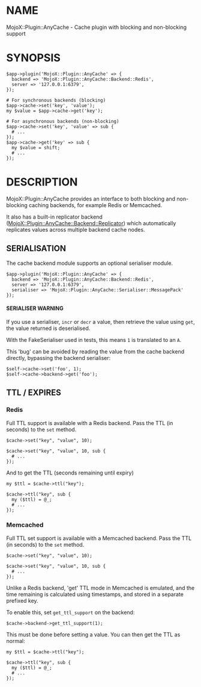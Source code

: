 # NAME

MojoX::Plugin::AnyCache - Cache plugin with blocking and non-blocking support

# SYNOPSIS

    $app->plugin('MojoX::Plugin::AnyCache' => {
      backend => 'MojoX::Plugin::AnyCache::Backend::Redis',
      server => '127.0.0.1:6379',
    });

    # For synchronous backends (blocking)
    $app->cache->set('key', 'value');
    my $value = $app->cache->get('key');

    # For asynchronous backends (non-blocking)
    $app->cache->set('key', 'value' => sub {
      # ...
    });
    $app->cache->get('key' => sub {
      my $value = shift;
      # ...
    });

# DESCRIPTION

MojoX::Plugin::AnyCache provides an interface to both blocking and non-blocking
caching backends, for example Redis or Memcached.

It also has a built-in replicator backend ([MojoX::Plugin::AnyCache::Backend::Replicator](https://metacpan.org/pod/MojoX::Plugin::AnyCache::Backend::Replicator))
which automatically replicates values across multiple backend cache nodes.

## SERIALISATION

The cache backend module supports an optional serialiser module.

    $app->plugin('MojoX::Plugin::AnyCache' => {
      backend => 'MojoX::Plugin::AnyCache::Backend::Redis',
      server => '127.0.0.1:6379',
      serialiser => 'MojoX::Plugin::AnyCache::Serialiser::MessagePack'
    });

#### SERIALISER WARNING

If you use a serialiser, `incr` or `decr` a value, then retrieve
the value using `get`, the value returned is deserialised.

With the FakeSerialiser used in tests, this means `1` is translated to an `A`.

This 'bug' can be avoided by reading the value from the cache backend
directly, bypassing the backend serialiser:

    $self->cache->set('foo', 1);
    $self->cache->backend->get('foo');

## TTL / EXPIRES

### Redis

Full TTL support is available with a Redis backend. Pass the TTL (in seconds)
to the `set` method.

    $cache->set("key", "value", 10);

    $cache->set("key", "value", 10, sub {
      # ...
    });

And to get the TTL (seconds remaining until expiry)

    my $ttl = $cache->ttl("key");

    $cache->ttl("key", sub {
      my ($ttl) = @_;
      # ...
    });

### Memcached

Full TTL set support is available with a Memcached backend. Pass the TTL (in seconds)
to the `set` method.

    $cache->set("key", "value", 10);

    $cache->set("key", "value", 10, sub {
      # ...
    });

Unlike a Redis backend, 'get' TTL mode in Memcached is emulated, and the time
remaining is calculated using timestamps, and stored in a separate prefixed key.

To enable this, set `get_ttl_support` on the backend:

    $cache->backend->get_ttl_support(1);

This must be done before setting a value. You can then get the TTL as normal:

    my $ttl = $cache->ttl("key");

    $cache->ttl("key", sub {
      my ($ttl) = @_;
      # ...
    });
